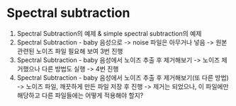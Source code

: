 # Spectral subtraction
1. Spectral Subtraction의 예제 & simple spectral subtraction의 예제
2. Spectral Subtraction - baby 음성으로 -> noise 파일은 아무거나 넣음 -> 원본 관련된 노이즈 파일 필요해 보여 3번 진행
3. Spectral Subtraction - baby 음성에서 노이즈 추출 후 제거해보기 -> 노이즈 제거했으나 다른 방법도 실행 -> 4번 진행
4. Spectral Subtraction - baby 음성에서 노이즈 추출 후 제거해보기(또 다른 방법) -> 노이즈 파일, 깨끗하게 만든 파일 저장 후 진행
   -> 제거는 되었으나, 이 파일에만 해당하고 다른 파일들에는 어떻게 적용해야 할지?
